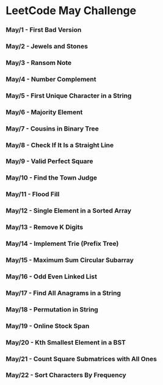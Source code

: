 # LeetCode May Challenge

### May/1 - First Bad Version
### May/2 - Jewels and Stones
### May/3 - Ransom Note
### May/4 - Number Complement
### May/5 - First Unique Character in a String
### May/6 - Majority Element
### May/7 - Cousins in Binary Tree
### May/8 - Check If It Is a Straight Line
### May/9 - Valid Perfect Square
### May/10 - Find the Town Judge
### May/11 - Flood Fill
### May/12 - Single Element in a Sorted Array
### May/13 - Remove K Digits
### May/14 - Implement Trie (Prefix Tree)
### May/15 - Maximum Sum Circular Subarray
### May/16 - Odd Even Linked List
### May/17 - Find All Anagrams in a String
### May/18 - Permutation in String
### May/19 - Online Stock Span
### May/20 - Kth Smallest Element in a BST
### May/21 - Count Square Submatrices with All Ones
### May/22 - Sort Characters By Frequency

